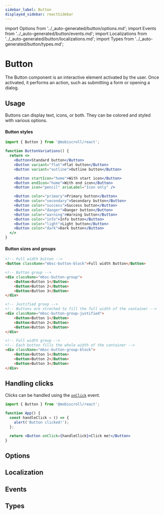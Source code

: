 ```yaml
---
sidebar_label: Button
displayed_sidebar: reactSidebar
---
```


import Options from '../\_auto-generated/button/options.md';
import Events from '../\_auto-generated/button/events.md';
import Localizations from '../\_auto-generated/button/localizations.md';
import Types from '../\_auto-generated/button/types.md';

# Button

The Button component is an interactive element activated by the user.
Once activated, it performs an action, such as submitting a form or opening a dialog.

## Usage

Buttons can display text, icons, or both. They can be colored and styled with various options.

#### Button styles

```jsx
import { Button } from '@mobiscroll/react';

function ButtonVariations() {
  return <>
    <Button>Standard button</Button>
    <Button variant="flat">Flat button</Button>
    <Button variant="outline">Outline button</Button>

    <Button startIcon="home">With start icon</Button>
    <Button endIcon="home">With end icon</Button>
    <Button icon="pencil" ariaLabel="Icon only" />

    <Button color="primary">Primary button</Button>
    <Button color="secondary">Secondary button</Button>
    <Button color="success">Success button</Button>
    <Button color="danger">Danger button</Button>
    <Button color="warning">Warning button</Button>
    <Button color="info">Info button</Button>
    <Button color="light">Light button</Button>
    <Button color="dark">Dark button</Button>
  </>
}
```

#### Button sizes and groups

```html
<!-- Full width button -->
<Button className="mbsc-button-block">Full width Button</Button>

<!-- Button group -->
<div className="mbsc-button-group">
    <Button>Button 1</Button>
    <Button>Button 2</Button>
    <Button>Button 3</Button>
</div>

<!-- Justified group -->
<!-- Buttons are streched to fill the full width of the container -->
<div className="mbsc-button-group-justified">
    <Button>Button 1</Button>
    <Button>Button 2</Button>
    <Button>Button 3</Button>
</div>

<!-- Full width group -->
<!-- Each button fills the whole width of the container -->
<div className="mbsc-button-group-block">
    <Button>Button 1</Button>
    <Button>Button 2</Button>
    <Button>Button 3</Button>
</div>
```

## Handling clicks

Clicks can be handled using the [`onClick`](#event-onClick) event.

```jsx
import { Button } from '@mobiscroll/react';

function App() {
  const handleClick = () => {
    alert('Button clicked!');
  };

  return <Button onClick={handleClick}>Click me!</Button>
}
```

<div className="option-list">

## Options

<Options />

## Localization

<Localizations />

## Events

<Events />

## Types

<Types />

</div>
